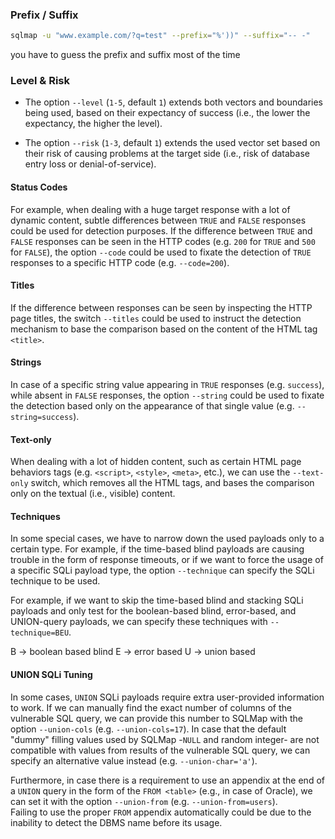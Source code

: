 ### Prefix / Suffix
```bash
sqlmap -u "www.example.com/?q=test" --prefix="%'))" --suffix="-- -"
```
you have to guess the prefix and suffix most of the time 


### Level & Risk 
- The option `--level` (`1-5`, default `1`) extends both vectors and boundaries being used, based on their expectancy of success (i.e., the lower the expectancy, the higher the level).
    
- The option `--risk` (`1-3`, default `1`) extends the used vector set based on their risk of causing problems at the target side (i.e., risk of database entry loss or denial-of-service).
#### Status Codes

For example, when dealing with a huge target response with a lot of dynamic content, subtle differences between `TRUE` and `FALSE` responses could be used for detection purposes. If the difference between `TRUE` and `FALSE` responses can be seen in the HTTP codes (e.g. `200` for `TRUE` and `500` for `FALSE`), the option `--code` could be used to fixate the detection of `TRUE` responses to a specific HTTP code (e.g. `--code=200`).

#### Titles

If the difference between responses can be seen by inspecting the HTTP page titles, the switch `--titles` could be used to instruct the detection mechanism to base the comparison based on the content of the HTML tag `<title>`.

#### Strings

In case of a specific string value appearing in `TRUE` responses (e.g. `success`), while absent in `FALSE` responses, the option `--string` could be used to fixate the detection based only on the appearance of that single value (e.g. `--string=success`).

#### Text-only

When dealing with a lot of hidden content, such as certain HTML page behaviors tags (e.g. `<script>`, `<style>`, `<meta>`, etc.), we can use the `--text-only` switch, which removes all the HTML tags, and bases the comparison only on the textual (i.e., visible) content.

#### Techniques

In some special cases, we have to narrow down the used payloads only to a certain type. For example, if the time-based blind payloads are causing trouble in the form of response timeouts, or if we want to force the usage of a specific SQLi payload type, the option `--technique` can specify the SQLi technique to be used.

For example, if we want to skip the time-based blind and stacking SQLi payloads and only test for the boolean-based blind, error-based, and UNION-query payloads, we can specify these techniques with `--technique=BEU`.


B -> boolean based blind
E -> error based
U -> union based

#### UNION SQLi Tuning

In some cases, `UNION` SQLi payloads require extra user-provided information to work. If we can manually find the exact number of columns of the vulnerable SQL query, we can provide this number to SQLMap with the option `--union-cols` (e.g. `--union-cols=17`). In case that the default "dummy" filling values used by SQLMap -`NULL` and random integer- are not compatible with values from results of the vulnerable SQL query, we can specify an alternative value instead (e.g. `--union-char='a'`).

Furthermore, in case there is a requirement to use an appendix at the end of a `UNION` query in the form of the `FROM <table>` (e.g., in case of Oracle), we can set it with the option `--union-from` (e.g. `--union-from=users`).  
Failing to use the proper `FROM` appendix automatically could be due to the inability to detect the DBMS name before its usage.